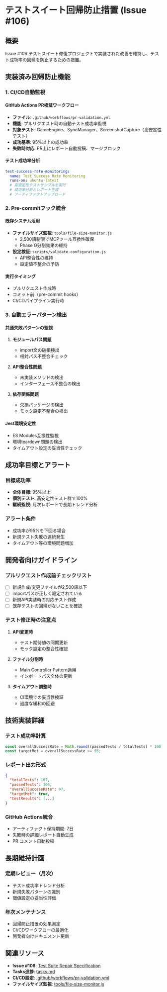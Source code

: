 # テストスイート回帰防止措置 (Issue #106)

## 概要

Issue #106 テストスイート修復プロジェクトで実装された改善を維持し、テスト成功率の回帰を防止するための措置。

## 実装済み回帰防止機能

### 1. CI/CD自動監視

#### GitHub Actions PR検証ワークフロー
- **ファイル**: `.github/workflows/pr-validation.yml`
- **機能**: プルリクエスト時の自動テスト成功率監視
- **対象テスト**: GameEngine、SyncManager、ScreenshotCapture（高安定性テスト）
- **成功基準**: 95%以上の成功率
- **失敗時対応**: PR上にレポート自動投稿、マージブロック

#### テスト成功率分析
```yaml
test-success-rate-monitoring:
  name: Test Success Rate Monitoring
  runs-on: ubuntu-latest
  # 高安定性テストサンプルを実行
  # 成功率分析とレポート生成
  # アーティファクトアップロード
```

### 2. Pre-commitフック統合

#### 既存システム活用
- **ファイルサイズ監視**: `tools/file-size-monitor.js`
  - 2,500語制限でMCPツール互換性確保
  - Phase G分割効果の維持
- **設定検証**: `scripts/validate-configuration.js`
  - API整合性の維持
  - 設定値不整合の予防

#### 実行タイミング
- プルリクエスト作成時
- コミット前（pre-commit hooks）
- CI/CDパイプライン実行時

### 3. 自動エラーパターン検出

#### 共通失敗パターンの監視
1. **モジュールパス問題**
   - import文の破損検出
   - 相対パス不整合チェック
   
2. **API整合性問題**
   - 未実装メソッドの検出
   - インターフェース不整合の検出
   
3. **依存関係問題**
   - 欠損パッケージの検出
   - モック設定不整合の検出

#### Jest環境安定性
- ES Modules互換性監視
- 環境teardown問題の検出
- タイムアウト設定の妥当性チェック

## 成功率目標とアラート

### 目標成功率
- **全体目標**: 95%以上
- **個別テスト**: 高安定性テスト群で100%
- **継続監視**: 月次レポートで長期トレンド分析

### アラート条件
- 成功率が95%を下回る場合
- 新規テスト失敗の連続発生
- タイムアウト等の環境問題増加

## 開発者向けガイドライン

### プルリクエスト作成前チェックリスト
- [ ] 新規作成/変更ファイルが2,500語以下
- [ ] importパスが正しく設定されている
- [ ] 新規API実装時の対応テスト作成
- [ ] 既存テストの回帰がないことを確認

### テスト修正時の注意点
1. **API変更時**
   - テスト期待値の同期更新
   - モック設定の整合性確認
   
2. **ファイル分割時**  
   - Main Controller Pattern適用
   - インポートパス全体の更新
   
3. **タイムアウト調整時**
   - CI環境での妥当性検証
   - 過度な緩和の回避

## 技術実装詳細

### テスト成功率計算
```javascript
const overallSuccessRate = Math.round((passedTests / totalTests) * 100);
const targetMet = overallSuccessRate >= 95;
```

### レポート出力形式
```json
{
  "totalTests": 107,
  "passedTests": 104,
  "overallSuccessRate": 97,
  "targetMet": true,
  "testResults": [...]
}
```

### GitHub Actions統合
- アーティファクト保持期間: 7日
- 失敗時の詳細レポート自動生成
- PR コメント自動投稿

## 長期維持計画

### 定期レビュー（月次）
- テスト成功率トレンド分析
- 新規失敗パターンの識別
- 閾値設定の妥当性評価

### 年次メンテナンス
- 回帰防止措置の効果測定
- CI/CDワークフローの最適化
- 開発者向けドキュメント更新

## 関連リソース

- **Issue #106**: [Test Suite Repair Specification](.kiro/specs/test-suite-repair-issue-106/)
- **Tasks進捗**: [tasks.md](.kiro/specs/completed/2025/Q3/test-suite-repair-issue-106/tasks.md)
- **CI/CD設定**: [.github/workflows/pr-validation.yml](.github/workflows/pr-validation.yml)
- **ファイルサイズ監視**: [tools/file-size-monitor.js](../../tools/file-size-monitor.js)